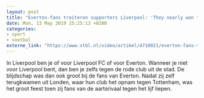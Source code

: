 ```yaml
---
layout: post
title: "Everton-fans treiteren supporters Liverpool: 'They nearly won the league'"
date: Mon, 13 May 2019 15:25:13 +0200
categories: 
- sport 
- voetbal 
externe_link: "https://www.vtbl.nl/video/artikel/4710021/everton-fans-treiteren-supporters-liverpool-they-nearly-won-league"
---
```


In Liverpool ben je of voor Liverpool FC of voor Everton. Wanneer je niet voor Liverpool bent, dan ben je zelfs tegen de rode club uit de stad. De blijdschap was dan ook groot bij de fans van Everton. Nadat zij zelf terugkwamen uit Londen, waar hun club het opnam tegen Tottenham,  was het groot feest toen zij fans van de aartsrivaal tegen het lijf liepen.
